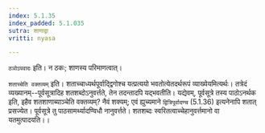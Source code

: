 ```yaml
---
index: 5.1.35
index_padded: 5.1.035
sutra: शाणाद्वा
vritti: nyasa

---
```

`ठञोऽपवादः` इति। न ठकः; शाणस्य परिमाणत्वात्।

`शताच्चेति वक्तव्यम्` इति। शताच्चाध्यर्थपूर्वाद्द्विगोश्च यत्प्रत्ययो भवतोत्येतदर्थरूपं व्याख्येयमित्यर्थः। तत्रेदं व्यख्यानम्--पूर्वसूत्रादिह शतशब्दोऽनुवर्त्तते, तेन तदन्तादपि यद्भवतीति। यद्येवम्, पूर्वसूत्रे तस्य पाठोऽनर्थक इति, इहैव शतशाणाब्याञ्चेति वक्तव्यम्? नैवं शक्यम्; एवं ह्युच्यमाने `द्वित्रिपूर्वादण्च` (5.1.36) इत्यनेनापि शतात् प्रसज्येत। पूर्वसूत्रे तु पाठसामर्थ्यादण्विधौ नानुवर्त्तते। शतशब्दः स्वरितत्वाच्चेहानुवर्त्तमानो वा यतमुत्पादयति।।